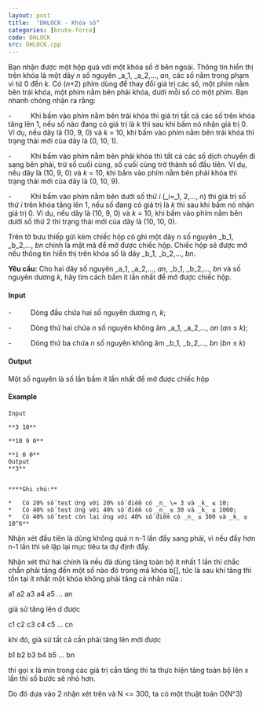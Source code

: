 ```yaml
---
layout: post
title:  "DHLOCK - Khóa số"
categories: [brute-force]
code: DHLOCK
src: DHLOCK.cpp
---
```




  


Bạn nhận được một hộp quà với một khóa số ở bên ngoài. Thông tin hiển thị trên khóa là một dãy _n_ số nguyên _a_1, _a_2,..., _an,_ các số nằm trong phạm vi từ 0 đến _k_. Có (_n_+2) phím dùng để thay đổi giá trị các số, một phím nằm bên trái khóa, một phím nằm bên phải khóa, dưới mỗi số có một phím. Bạn nhanh chóng nhận ra rằng:

\-          Khi bấm vào phím nằm bên trái khóa thì giá trị tất cả các số trên khóa tăng lên 1, nếu số nào đang có giá trị là _k_ thì sau khi bấm nó nhận giá trị 0. Ví dụ, nếu dãy là (10, 9, 0) và _k_ = 10, khi bấm vào phím nằm bên trái khóa thì trạng thái mới của dãy là (0, 10, 1).

\-          Khi bấm vào phím nằm bên phải khóa thì tất cả các số dịch chuyển đi sang bên phải, trừ số cuối cùng, số cuối cùng trở thành số đầu tiên. Ví dụ, nếu dãy là (10, 9, 0) và _k_ = 10, khi bấm vào phím nằm bên phải khóa thì trạng thái mới của dãy là (0, 10, 9).

\-          Khi bấm vào phím nằm bên dưới số thứ _i_ (_i=_1, 2,..., _n_) thì giá trị số thứ _i_ trên khóa tăng lên 1, nếu số đang có giá trị là _k_ thì sau khi bấm nó nhận giá trị 0. Ví dụ, nếu dãy là (10, 9, 0) và _k_ = 10, khi bấm vào phím nằm bên dưới số thứ 2 thì trạng thái mới của dãy là (10, 10, 0).

Trên tờ bưu thiếp gửi kèm chiếc hộp có ghi một dãy _n_ số nguyên _b_1, _b_2,..., _bn_ chính là mật mã để mở được chiếc hộp. Chiếc hộp sẽ được mở nếu thông tin hiển thị trên khóa số là dãy _b_1, _b_2,..., _bn_.

**Yêu cầu:** Cho hai dãy số nguyên _a_1, _a_2,..., _an_, _b_1, _b_2,..., _bn_ và số nguyên dương _k_, hãy tìm cách bấm ít lần nhất để mở được chiếc hộp.

#### Input

\-          Dòng đầu chứa hai số nguyên dương _n, k_;

\-          Dòng thứ hai chứa _n_ số nguyên không âm _a_1, _a_2,..., _an_ (_an_ ≤ _k_);

\-          Dòng thứ ba chứa _n_ số nguyên không âm _b_1, _b_2,..., _bn_ (_bn_ ≤ _k_)

#### Output

Một số nguyên là số lần bấm ít lần nhất để mở được chiếc hộp

#### Example

```
Input

**3 10**

**10 9 0**

**1 0 0**
Output
**3**
```

```

```

```
****Ghi chú:**

*   Có 20% số test ứng với 20% số điểm có _n_ \= 3 và _k_ ≤ 10;
*   Có 40% số test ứng với 40% số điểm có _n_ ≤ 30 và _k_ ≤ 1000;
*   Có 40% số test còn lại ứng với 40% số điểm có _n_ ≤ 300 và _k_ ≤ 10^6** 
```

<!--more-->




Nhận xét đầu tiên là dùng không quá n n-1 lần đẩy sang phải, vì nếu đẩy hơn n-1 lần thì sẽ lặp lại mục tiêu ta dự định đẩy. 

Nhận xét thứ hai chính là nếu đã dùng tăng toàn bộ ít nhất 1 lần thì chắc chắn phải tăng đến một số nào đó trong mã khóa b[], tức là sau khi tăng thì tồn tại
ít nhất một khóa không phải tăng cá nhân nữa :

a1 a2 a3 a4 a5 ... an

giả sử tăng lên d được

c1 c2 c3 c4 c5 ... cn 

khi đó, giả sử tất cả cần phải tăng lên mới được

b1 b2 b3 b4 b5 ... bn 

thì gọi x là min trong các giá trị cần tăng thì ta thực hiện tăng toàn bộ lên x lần thì số bước sẽ nhỏ hơn.


Do đó dựa vào 2 nhận xét trên và N <= 300, ta có một thuật toán O(N^3)
